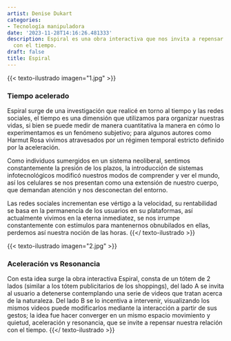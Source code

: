 ```yaml
---
artist: Denise Dukart
categories:
- Tecnología manipuladora
date: '2023-11-28T14:16:26.481333'
description: Espiral es una obra interactiva que nos invita a repensar nuestra relación
  con el tiempo.
draft: false
title: Espiral
---
```

{{< texto-ilustrado imagen="1.jpg" >}}
### Tiempo acelerado

Espiral surge de una investigación que realicé en torno al tiempo y las redes sociales, el tiempo es una dimensión que utilizamos para organizar nuestras vidas, si bien se puede medir de manera cuantitativa la manera en cómo lo experimentamos es un fenómeno subjetivo; para algunos autores como Harmut Rosa vivimos atravesados por un régimen temporal estricto definido por la aceleración.

Como individuos sumergidos en un sistema neoliberal, sentimos constantemente la presión de los plazos, la introducción de sistemas infotecnológicos modificó nuestros modos de comprender y ver el mundo, así los celulares se nos presentan como una extensión de nuestro cuerpo, que demandan atención y nos desconectan del entorno.

Las redes sociales incrementan ese vértigo a la velocidad, su rentabilidad se basa en la permanencia de los usuarios en su plataformas, así actualmente vivimos en la eterna inmediatez, se nos irrumpe constantemente con estímulos para mantenernos obnubilados en ellas, perdemos así nuestra noción de las horas.
{{</ texto-ilustrado >}}

{{< texto-ilustrado imagen="2.jpg" >}}
### Aceleración vs Resonancia

Con esta idea surge la obra interactiva Espiral, consta de un tótem de 2 lados (similar a los tótem publicitarios de los shoppings), del lado A se invita al usuario a detenerse contemplando una serie de videos que tratan acerca de la naturaleza. Del lado B se lo incentiva a intervenir, visualizando los mismos videos puede modificarlos mediante la interacción a partir de sus gestos; la idea fue hacer converger en un mismo espacio movimiento y quietud, aceleración y resonancia, que se invite a repensar nuestra relación con el tiempo.
{{</ texto-ilustrado >}}
